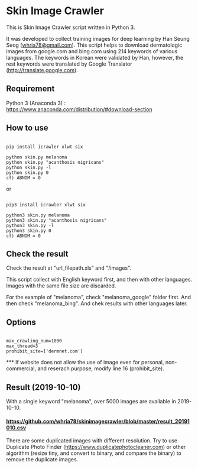 # Skin Image Crawler

This is Skin Image Crawler script written in Python 3. 

It was developed to collect training images for deep learning by Han Seung Seog (whria78@gmail.com).
This script helps to download dermatologic images from google.com and bing.com using 214 keywords of various languages. The keywords in Korean were validated by Han, however, the rest keywords were translated by Google Translator (http://translate.google.com). 


## Requirement

Python 3 (Anaconda 3) : https://www.anaconda.com/distribution/#download-section


## How to use

<pre><code>
pip install icrawler xlwt six

python skin.py melanoma
python skin.py "acanthosis nigricans"
python skin.py -l
python skin.py 0
cf) ABNOM = 0
</code></pre>

or

<pre><code>
pip3 install icrawler xlwt six

python3 skin.py melanoma
python3 skin.py "acanthosis nigricans"
python3 skin.py -l
python3 skin.py 0
cf) ABNOM = 0
</code></pre>

## Check the result
Check the result at "url_filepath.xls" and "/images".

This script collect with English keyword first, and then with other languages. Images with the same file size are discarded.

For the example of "melanoma", check "melanoma_google" folder first. And then check "melanoma_bing". And chek results with other languages later. 


## Options
<pre><code>
max_crawling_num=1000
max_thread=3
prohibit_site=['dermnet.com'] 
</code></pre>

*** If website does not allow the use of image even for personal, non-commercial, and reserach purpose, modify line 16 (prohibit_site).


## Result (2019-10-10)

With a single keyword "melanoma", over 5000 images are available in 2019-10-10. 
#### https://github.com/whria78/skinimagecrawler/blob/master/result_20191010.csv

There are some duplicated images with different resolution. Try to use Duplicate Photo Finder (https://www.duplicatephotocleaner.com) or other algorithm (resize tiny, and convert to binary, and compare the binary) to remove the duplicate images.

